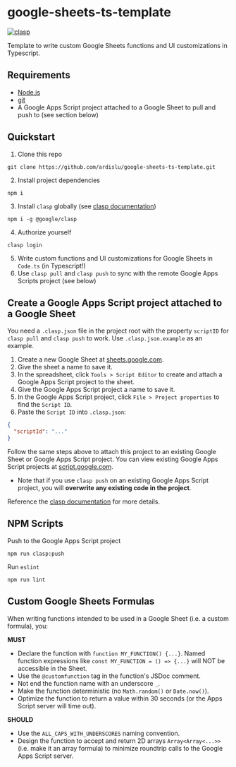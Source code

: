 # google-sheets-ts-template
[![clasp](https://img.shields.io/badge/built%20with-clasp-4285f4.svg)](https://github.com/google/clasp)

Template to write custom Google Sheets functions and UI customizations in Typescript.

## Requirements
- [Node.js](https://nodejs.org/)
- [git](https://git-scm.com/)
- A Google Apps Script project attached to a Google Sheet to pull and push to (see section below)

## Quickstart
1. Clone this repo 
```
git clone https://github.com/ardislu/google-sheets-ts-template.git
```

2. Install project dependencies
```
npm i
```

3. Install `clasp` globally (see [clasp documentation](https://developers.google.com/apps-script/guides/clasp))
```
npm i -g @google/clasp
```

4. Authorize yourself
```
clasp login
```

5. Write custom functions and UI customizations for Google Sheets in `Code.ts` (in Typescript!)
6. Use `clasp pull` and `clasp push` to sync with the remote Google Apps Scripts project (see below)

## Create a Google Apps Script project attached to a Google Sheet
You need a `.clasp.json` file in the project root with the property `scriptID` for `clasp pull` and `clasp push` to work. Use `.clasp.json.example` as an example.

1. Create a new Google Sheet at [sheets.google.com](sheets.google.com).
2. Give the sheet a name to save it.
3. In the spreadsheet, click `Tools > Script Editor` to create and attach a Google Apps Script project to the sheet. 
4. Give the Google Apps Script project a name to save it.
5. In the Google Apps Script project, click `File > Project properties` to find the `Script ID`.
6. Paste the `Script ID` into `.clasp.json`:
``` json
{
  "scriptId": "..."
}
```

Follow the same steps above to attach this project to an existing Google Sheet or Google Apps Script project. You can view existing Google Apps Script projects at [script.google.com](script.google.com).
- Note that if you use `clasp push` on an existing Google Apps Script project, you will **overwrite any existing code in the project**.

Reference the [clasp documentation](https://developers.google.com/apps-script/guides/clasp) for more details.

## NPM Scripts
Push to the Google Apps Script project
```
npm run clasp:push
```

Run `eslint`
```
npm run lint
```

## Custom Google Sheets Formulas
When writing functions intended to be used in a Google Sheet (i.e. a custom formula), you:

**MUST**
- Declare the function with `function MY_FUNCTION() {...}`. Named function expressions like `const MY_FUNCTION = () => {...}` will NOT be accessible in the Sheet. 
- Use the `@customfunction` tag in the function's JSDoc comment.
- Not end the function name with an underscore `_`.
- Make the function deterministic (no `Math.random()` or `Date.now()`).
- Optimize the function to return a value within 30 seconds (or the Apps Script server will time out).

**SHOULD**
- Use the `ALL_CAPS_WITH_UNDERSCORES` naming convention.
- Design the function to accept and return 2D arrays `Array<Array<...>>` (i.e. make it an array formula) to minimize roundtrip calls to the Google Apps Script server.